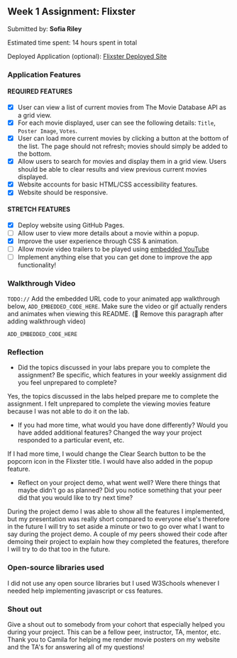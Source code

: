 ## Week 1 Assignment: Flixster

Submitted by: **Sofia Riley**

Estimated time spent: 14 hours spent in total

Deployed Application (optional): [Flixster Deployed Site](https://sofiapsu.github.io/Flixster/)

### Application Features

#### REQUIRED FEATURES

- [x] User can view a list of current movies from The Movie Database API as a grid view.
- [x] For each movie displayed, user can see the following details: `Title`, `Poster Image`, `Votes`.
- [x] User can load more current movies by clicking a button at the bottom of the list. The page should not refresh; movies should simply be added to the bottom.
- [x] Allow users to search for movies and display them in a grid view. Users should be able to clear results and view previous current movies displayed.
- [x] Website accounts for basic HTML/CSS accessibility features.
- [x] Website should be responsive.

#### STRETCH FEATURES

- [x] Deploy website using GitHub Pages. 
- [ ] Allow user to view more details about a movie within a popup.
- [x] Improve the user experience through CSS & animation.
- [ ] Allow movie video trailers to be played using [embedded YouTube](https://support.google.com/youtube/answer/171780?hl=en)
- [ ] Implement anything else that you can get done to improve the app functionality!

### Walkthrough Video

`TODO://` Add the embedded URL code to your animated app walkthrough below, `ADD_EMBEDDED_CODE_HERE`. Make sure the video or gif actually renders and animates when viewing this README. (🚫 Remove this paragraph after adding walkthrough video)

`ADD_EMBEDDED_CODE_HERE`

### Reflection

* Did the topics discussed in your labs prepare you to complete the assignment? Be specific, which features in your weekly assignment did you feel unprepared to complete?

Yes, the topics discussed in the labs helped prepare me to complete the assignment. I felt unprepared to complete the viewing movies feature because I was not able to do it on the lab.
* If you had more time, what would you have done differently? Would you have added additional features? Changed the way your project responded to a particular event, etc.
  
If I had more time, I would change the Clear Search button to be the popcorn icon in the Flixster title. I would have also added in the popup feature.

* Reflect on your project demo, what went well? Were there things that maybe didn't go as planned? Did you notice something that your peer did that you would like to try next time?

During the project demo I was able to show all the features I implemented, but my presentation was really short compared to everyone else's therefore in the future I will try to set aside a minute or two to go over what I want to say during the project demo. A couple of my peers showed their code after demoing their project to explain how they completed the features, therefore I will try to do that too in the future.

### Open-source libraries used
I did not use any open source libraries but I used W3Schools whenever I needed help implementing javascript or css features.

### Shout out

Give a shout out to somebody from your cohort that especially helped you during your project. This can be a fellow peer, instructor, TA, mentor, etc.
Thank you to Camila for helping me render movie posters on my website and the TA's for answering all of my questions!
